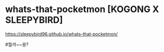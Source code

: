 # whats-that-pocketmon [KOGONG X SLEEPYBIRD]
https://sleepybird96.github.io/whats-that-pocketmon/

#뭘까~~용?
